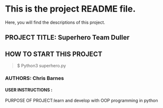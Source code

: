 # This is the project README file.

Here, you will find the descriptions of this project.

## PROJECT TITLE: Superhero Team Duller

## HOW TO START THIS PROJECT

> $ Python3 superhero.py

### AUTHORS: Chris Barnes

#### USER INSTRUCTIONS :

PURPOSE OF PROJECT:learn and develop with OOP programming in python
